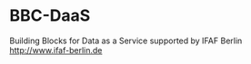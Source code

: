 BBC-DaaS
========

Building Blocks for Data as a Service supported by IFAF Berlin http://www.ifaf-berlin.de
